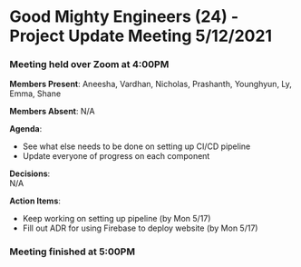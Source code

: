 # Good Mighty Engineers (24) - Project Update Meeting 5/12/2021

### Meeting held over Zoom at 4:00PM

**Members Present**: Aneesha, Vardhan, Nicholas, Prashanth, Younghyun, Ly, Emma, Shane

**Members Absent**: N/A

**Agenda**:
- See what else needs to be done on setting up CI/CD pipeline
- Update everyone of progress on each component

**Decisions**:  
N/A

**Action Items**:
- Keep working on setting up pipeline (by Mon 5/17)
- Fill out ADR for using Firebase to deploy website (by Mon 5/17)

### Meeting finished at 5:00PM